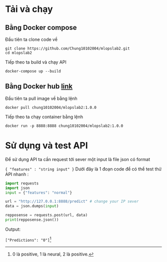 # Tải và chạy
## Bằng Docker compose 

Đầu tiên ta clone code về
``` 
git clone https://github.com/Chung10102004/mlopslab2.git
cd mlopslab2
```
Tiếp theo ta build và chạy API 
```
docker-compose up --build 
```
## Bằng Docker hub [link](https://hub.docker.com/r/chung10102004/mlopslab2)
Đầu tiên ta pull image về bằng lệnh
```
docker pull chung10102004/mlopslab2:1.0.0
```
Tiếp theo ta chạy container bằng lệnh 
```
docker run -p 8888:8888 chung10102004/mlopslab2:1.0.0
```
# Sử dụng và test API
Để sử dụng API ta cần request tới sever một input là file json có format 

`
{
"features" : "string input"
}
`
Dưới đây là 1 đoạn code để có thể test thử API nhanh : 
~~~ python
import requests
import json
input = {"features": "normal"}

url = "http://127.0.0.1:8888/predict" # change your IP sever
data = json.dumps(input)

repposense = requests.post(url, data)
print(repposense.json())
~~~
Output:

`["Predictions": "0"]`[^1]
[^1]: 0 là positive, 1 là neural, 2 là positive.

